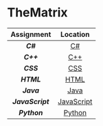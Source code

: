# TheMatrix

| Assignment    | Location                                                                                       |
|:-------------:|:----------------------------------------------------------------------------------------------:|
| **_C#_**         | [C#](https://github.com/Landon-Brown1/CodeDump/tree/master/C%23 "C#")                       |
| **_C++_**        | [C++](https://github.com/Landon-Brown1/CodeDump/tree/master/C%2B%2B "C++")                  |
| **_CSS_**        | [CSS](https://github.com/Landon-Brown1/CodeDump/tree/master/CSS "CSS")                      |
| **_HTML_**       | [HTML](https://github.com/Landon-Brown1/CodeDump/tree/master/HTML "HTML")                   |
| **_Java_**       | [Java](https://github.com/Landon-Brown1/CodeDump/tree/master/Java "Java")                   |
| **_JavaScript_** | [JavaScript](https://github.com/Landon-Brown1/CodeDump/tree/master/Javascript "JavaScript") |
| **_Python_**     | [Python](https://github.com/Landon-Brown1/CodeDump/tree/master/Python "Python")             |